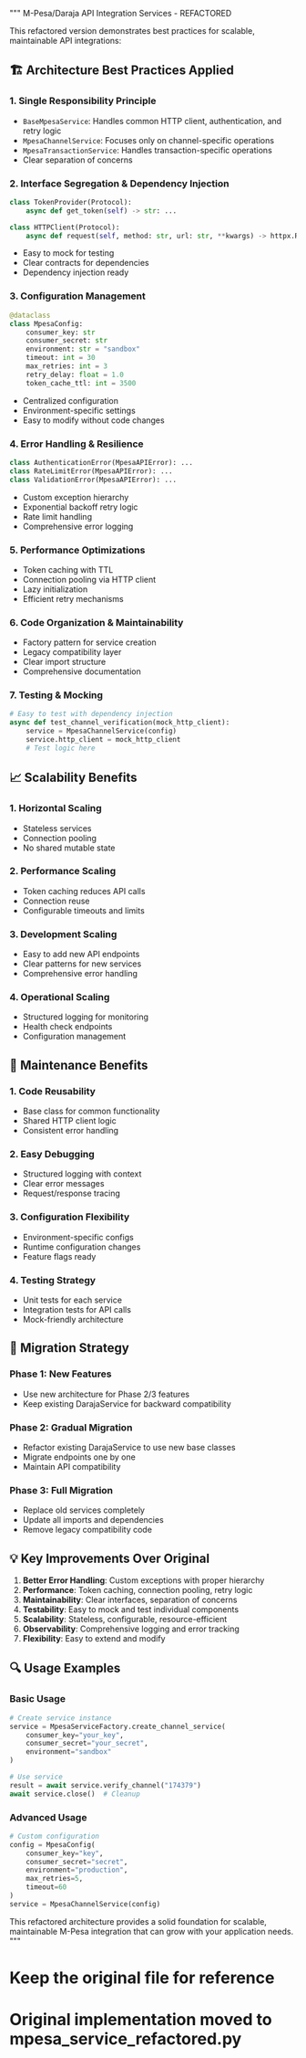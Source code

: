 """
M-Pesa/Daraja API Integration Services - REFACTORED

This refactored version demonstrates best practices for scalable, maintainable API integrations:

## 🏗️ Architecture Best Practices Applied

### 1. **Single Responsibility Principle**
- `BaseMpesaService`: Handles common HTTP client, authentication, and retry logic
- `MpesaChannelService`: Focuses only on channel-specific operations
- `MpesaTransactionService`: Handles transaction-specific operations
- Clear separation of concerns

### 2. **Interface Segregation & Dependency Injection**
```python
class TokenProvider(Protocol):
    async def get_token(self) -> str: ...

class HTTPClient(Protocol):
    async def request(self, method: str, url: str, **kwargs) -> httpx.Response: ...
```
- Easy to mock for testing
- Clear contracts for dependencies
- Dependency injection ready

### 3. **Configuration Management**
```python
@dataclass
class MpesaConfig:
    consumer_key: str
    consumer_secret: str
    environment: str = "sandbox"
    timeout: int = 30
    max_retries: int = 3
    retry_delay: float = 1.0
    token_cache_ttl: int = 3500
```
- Centralized configuration
- Environment-specific settings
- Easy to modify without code changes

### 4. **Error Handling & Resilience**
```python
class AuthenticationError(MpesaAPIError): ...
class RateLimitError(MpesaAPIError): ...
class ValidationError(MpesaAPIError): ...
```
- Custom exception hierarchy
- Exponential backoff retry logic
- Rate limit handling
- Comprehensive error logging

### 5. **Performance Optimizations**
- Token caching with TTL
- Connection pooling via HTTP client
- Lazy initialization
- Efficient retry mechanisms

### 6. **Code Organization & Maintainability**
- Factory pattern for service creation
- Legacy compatibility layer
- Clear import structure
- Comprehensive documentation

### 7. **Testing & Mocking**
```python
# Easy to test with dependency injection
async def test_channel_verification(mock_http_client):
    service = MpesaChannelService(config)
    service.http_client = mock_http_client
    # Test logic here
```

## 📈 Scalability Benefits

### 1. **Horizontal Scaling**
- Stateless services
- Connection pooling
- No shared mutable state

### 2. **Performance Scaling**
- Token caching reduces API calls
- Connection reuse
- Configurable timeouts and limits

### 3. **Development Scaling**
- Easy to add new API endpoints
- Clear patterns for new services
- Comprehensive error handling

### 4. **Operational Scaling**
- Structured logging for monitoring
- Health check endpoints
- Configuration management

## 🔧 Maintenance Benefits

### 1. **Code Reusability**
- Base class for common functionality
- Shared HTTP client logic
- Consistent error handling

### 2. **Easy Debugging**
- Structured logging with context
- Clear error messages
- Request/response tracing

### 3. **Configuration Flexibility**
- Environment-specific configs
- Runtime configuration changes
- Feature flags ready

### 4. **Testing Strategy**
- Unit tests for each service
- Integration tests for API calls
- Mock-friendly architecture

## 🚀 Migration Strategy

### Phase 1: New Features
- Use new architecture for Phase 2/3 features
- Keep existing DarajaService for backward compatibility

### Phase 2: Gradual Migration
- Refactor existing DarajaService to use new base classes
- Migrate endpoints one by one
- Maintain API compatibility

### Phase 3: Full Migration
- Replace old services completely
- Update all imports and dependencies
- Remove legacy compatibility code

## 💡 Key Improvements Over Original

1. **Better Error Handling**: Custom exceptions with proper hierarchy
2. **Performance**: Token caching, connection pooling, retry logic
3. **Maintainability**: Clear interfaces, separation of concerns
4. **Testability**: Easy to mock and test individual components
5. **Scalability**: Stateless, configurable, resource-efficient
6. **Observability**: Comprehensive logging and error tracking
7. **Flexibility**: Easy to extend and modify

## 🔍 Usage Examples

### Basic Usage
```python
# Create service instance
service = MpesaServiceFactory.create_channel_service(
    consumer_key="your_key",
    consumer_secret="your_secret",
    environment="sandbox"
)

# Use service
result = await service.verify_channel("174379")
await service.close()  # Cleanup
```

### Advanced Usage
```python
# Custom configuration
config = MpesaConfig(
    consumer_key="key",
    consumer_secret="secret",
    environment="production",
    max_retries=5,
    timeout=60
)
service = MpesaChannelService(config)
```

This refactored architecture provides a solid foundation for scalable, maintainable M-Pesa integration that can grow with your application needs.
"""

# Keep the original file for reference
# Original implementation moved to mpesa_service_refactored.py
